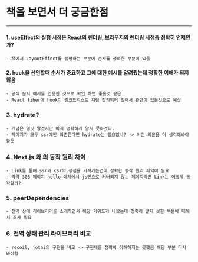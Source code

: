 # 책을 보면서 더 궁금한점 
- - -
#### 1. useEffect의 실행 시점은 React의 렌더링, 브라우저의 렌더링 시점중 정확히 언제인가?
    - 책에서 LayoutEffect를 설명하는 부분에 순서를 정의한 부분이 있음

#### 2. hook을 선언할때 순서가 중요하고 그에 대한 예시를 알려줬는데 정확한 이해가 되지 않음
    - 공식 문서 예시를 인용한 것으로 확인 하면 좋을것 같은
    - React fiber에 hook이 링크드리스트 처럼 정의되어 있어서 관련이 있을것으로 예상

### 3. hydrate?
    - 개념은 얼핏 알겠지만 아직 명확하게 알지 못하겠다.
    - 페이지가 모두 ssr에만 의존한다면 hydrate는 필요없나? -> 이런 의문을 더 생각해봐야할듯

### 4. Next.js <a>와 <Link>의 동작 원리 차이
    - Link를 통해 ssr과 csr의 장점을 가져가는건데 정확한 동작 원리 파악이 필요
    - 막약 306 페이지 hello 예제에서 js만으로 커버되지 않는 페이지라면 Link는 어떻게 동작할까?

### 5. peerDependencies
    - 전역 상태 라이브러리를 소개하면서 해당 키워드가 나왔는데 정확히 알지 못한 부분에 대해서 조사 필요

### 6. 전역 상태 관리 라이브러리 비교
    - recoil, jotai의 구현을 비교 -> 구현체를 정확히 이해하지는 못했음 해당 부분 다시 봐야함
